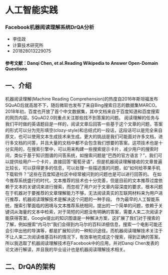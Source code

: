 # 人工智能实践
### Facebook机器阅读理解系统DrQA分析

* 李佳政
* 计算技术研究所
* 201828013229075

#### 参考文献：Danqi Chen, et al.Reading Wikipedia to Answer Open-Domain Questions
## 一、介绍

机器阅读理解(Machine Reading Comprehension)的热度自2016年斯坦福发布SQuAD后就高居不下，随后微软也发布了来自Bing搜索日志的数据集MARCO。2018年初，百度也开放了首个中文数据集，其中文档来自于百度知道和百度搜索的网页内容。SQuAD2.0则重点关注那些找不到答案的问题。
阅读理解的任务与我们平时做的英语题目是一样的，阅读文章后回答一些基于这个文章的问题，答案的形式可以分为完形填空(clozy-style)和总结式的一段话，这段话可以是完全来自原文，也可以使用文本生成技术来生成。更大的挑战是我们可能面对许多文档，进行多文档的问答，并且大量的文档中都不会包含我们想要的答案。这项技术也是十分实用的，在搜索引擎中，可以用来构建一些搜索提示卡片，减少用户的搜索时间，类似于基于知识图谱的问答系统，如搜索问题是“巴西的官方语言？”，我们可以提供给用户一个卡片，直接回答“葡萄牙语”，但是机器阅读理解接收的文章普遍比较长，可以获得更多的信息，可以处理一些描述类的问题，如“如何给苹果手机下载软件？”这些在百度知道社区中经常被问到的问题也是可以进行回答的。
在如今推荐系统盛行的时代，文本推荐的技术也十分完善，但是目前的文本推荐过度依赖于文本的关键词来进行搜索，而忽视了用户对于文章内容深度的要求，根本问题在于机器对于要推荐的文章理解能力不够，无法阅读真实的互联网材料来为用户进行推荐，机器阅读理解技术是解决这个问题的一种手段。
作为最早的人工智能系统，搜索引擎面临的困境与文本推荐系统相同，提出的一个简单的问题，依赖于关键词从海量的文本中检索，对于简短的问题没有明确的答案，需要人来二次阅读才能获得答案，Google提出的知识图谱是一种解决方案，这扩展了我们对于搜索的了解，例如搜索“内马尔”我们会得到内马尔的百科详细信息，搜索一个电影可能还会引申出他的导演等，都是扩展知识的一种知识途径。而机器阅读理解技术关注于不让人来二次阅读维基百科的情况下，有效率地完成这个搜索，得到正确的答案。所以我选取了机器阅读理解技术在Facebook中的应用，并对Danqi Chen发表的论文进行解读，并且我的毕业设计也是机器阅读理解技术相关。

## 二、DrQA的架构

